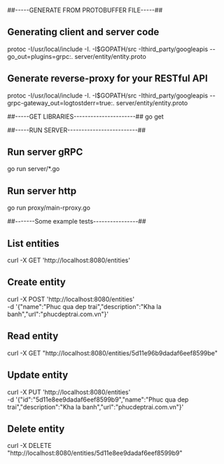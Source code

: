 ##-----GENERATE FROM PROTOBUFFER FILE-----##
## Generating client and server code
protoc -I/usr/local/include -I.  -I$GOPATH/src  -Ithird_party/googleapis  --go_out=plugins=grpc:. server/entity/entity.proto 
## Generate reverse-proxy for your RESTful API
protoc -I/usr/local/include -I. -I$GOPATH/src -Ithird_party/googleapis --grpc-gateway_out=logtostderr=true:. server/entity/entity.proto

##-----GET LIBRARIES----------------------##
go get

##-----RUN SERVER-------------------------##
## Run server gRPC
go run server/*.go
## Run server http 
go run proxy/main-rproxy.go

##-------Some example tests----------------##
## List entities
curl -X GET 'http://localhost:8080/entities'
## Create entity
curl -X POST 'http://localhost:8080/entities' \
-d '{"name":"Phuc qua dep trai","description":"Kha la banh","url":"phucdeptrai.com.vn"}'
## Read entity
curl -X GET "http://localhost:8080/entities/5d11e96b9dadaf6eef8599be"
## Update entity
curl -X PUT 'http://localhost:8080/entities' \
-d '{"id":"5d11e8ee9dadaf6eef8599b9","name":"Phuc qua dep trai","description":"Kha la banh","url":"phucdeptrai.com.vn"}'
## Delete entity
curl -X DELETE "http://localhost:8080/entities/5d11e8ee9dadaf6eef8599b9"